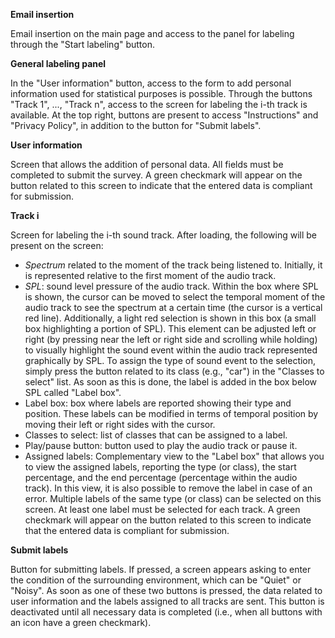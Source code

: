 **Email insertion**

Email insertion on the main page and access to the panel for labeling through the "Start labeling" button.

**General labeling panel**

In the "User information" button, access to the form to add personal information used for statistical purposes is possible. Through the buttons "Track 1", ..., "Track n", access to the screen for labeling the i-th track is available. At the top right, buttons are present to access "Instructions" and "Privacy Policy", in addition to the button for "Submit labels".

**User information**

Screen that allows the addition of personal data. All fields must be completed to submit the survey. A green checkmark will appear on the button related to this screen to indicate that the entered data is compliant for submission.

**Track i**

Screen for labeling the i-th sound track. After loading, the following will be present on the screen:
- *Spectrum* related to the moment of the track being listened to. Initially, it is represented relative to the first moment of the audio track.
- *SPL*: sound level pressure of the audio track. Within the box where SPL is shown, the cursor can be moved to select the temporal moment of the audio track to see the spectrum at a certain time (the cursor is a vertical red line). Additionally, a light red selection is shown in this box (a small box highlighting a portion of SPL). This element can be adjusted left or right (by pressing near the left or right side and scrolling while holding) to visually highlight the sound event within the audio track represented graphically by SPL. To assign the type of sound event to the selection, simply press the button related to its class (e.g., "car") in the "Classes to select" list. As soon as this is done, the label is added in the box below SPL called "Label box".
- Label box: box where labels are reported showing their type and position. These labels can be modified in terms of temporal position by moving their left or right sides with the cursor.
- Classes to select: list of classes that can be assigned to a label.
- Play/pause button: button used to play the audio track or pause it.
- Assigned labels: Complementary view to the "Label box" that allows you to view the assigned labels, reporting the type (or class), the start percentage, and the end percentage (percentage within the audio track). In this view, it is also possible to remove the label in case of an error. Multiple labels of the same type (or class) can be selected on this screen. At least one label must be selected for each track. A green checkmark will appear on the button related to this screen to indicate that the entered data is compliant for submission.

**Submit labels**

Button for submitting labels. If pressed, a screen appears asking to enter the condition of the surrounding environment, which can be "Quiet" or "Noisy". As soon as one of these two buttons is pressed, the data related to user information and the labels assigned to all tracks are sent. This button is deactivated until all necessary data is completed (i.e., when all buttons with an icon have a green checkmark).